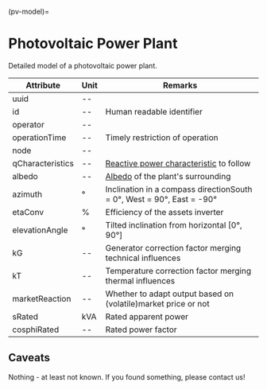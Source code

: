 (pv-model)=

# Photovoltaic Power Plant

Detailed model of a photovoltaic power plant.

| Attribute        | Unit | Remarks                                                                              |
| ---------------- | ---- | ------------------------------------------------------------------------------------ |
| uuid             | --   |                                                                                      |
| id               | --   | Human readable identifier                                                            |
| operator         | --   |                                                                                      |
| operationTime    | --   | Timely restriction of operation                                                      |
| node             | --   |                                                                                      |
| qCharacteristics | --   | [Reactive power characteristic](participant_general_q_characteristic) to follow |
| albedo           | --   | [Albedo](https://en.wikipedia.org/wiki/Albedo) of the plant's surrounding            |
| azimuth          | °    | Inclination in a compass directionSouth = 0°, West = 90°, East = -90°                |
| etaConv          | %    | Efficiency of the assets inverter                                                    |
| elevationAngle   | °    | Tilted inclination from horizontal \[0°, 90°\]                                       |
| kG               | --   | Generator correction factor merging technical influences                             |
| kT               | --   | Temperature correction factor merging thermal influences                             |
| marketReaction   | --   | Whether to adapt output based on (volatile)market price or not                       |
| sRated           | kVA  | Rated apparent power                                                                 |
| cosphiRated      | --   | Rated power factor                                                                   |

## Caveats

Nothing - at least not known.
If you found something, please contact us!
